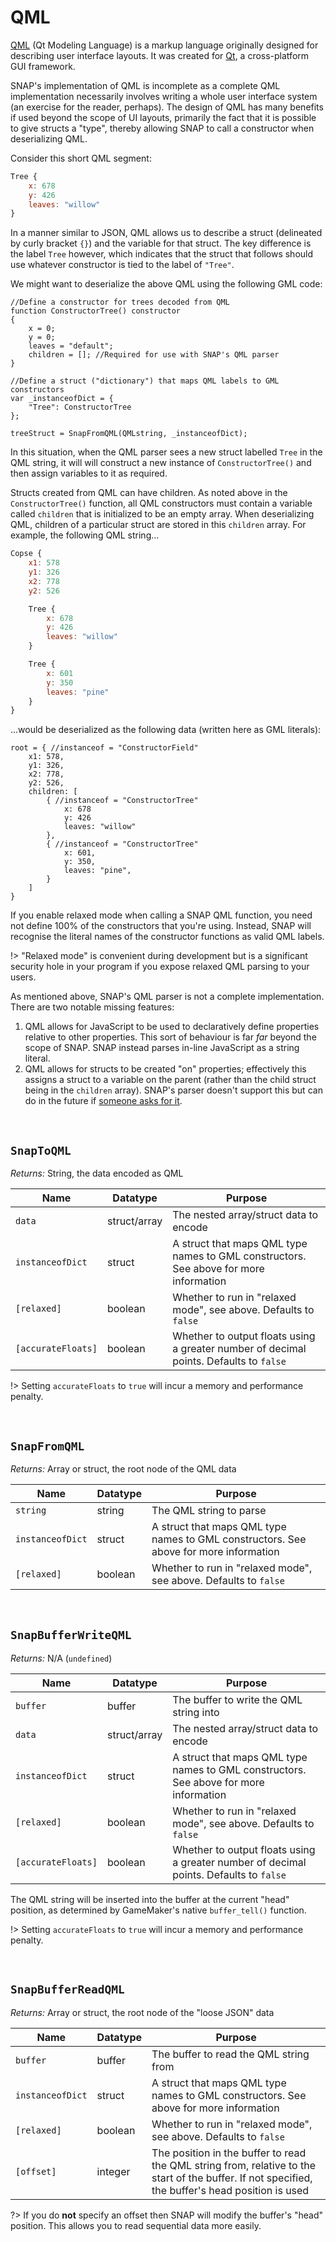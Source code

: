 # QML

[QML](https://en.wikipedia.org/wiki/QML) (Qt Modeling Language) is a markup language originally designed for describing user interface layouts. It was created for [Qt](https://en.wikipedia.org/wiki/Qt_(software)), a cross-platform GUI framework.

SNAP's implementation of QML is incomplete as a complete QML implementation necessarily involves writing a whole user interface system (an exercise for the reader, perhaps). The design of QML has many benefits if used beyond the scope of UI layouts, primarily the fact that it is possible to give structs a "type", thereby allowing SNAP to call a constructor when deserializing QML.

Consider this short QML segment:
```qml
Tree {
	x: 678
	y: 426
	leaves: "willow"
}
```

In a manner similar to JSON, QML allows us to describe a struct (delineated by curly bracket `{}`) and the variable for that struct. The key difference is the label `Tree` however, which indicates that the struct that follows should use whatever constructor is tied to the label of `"Tree"`.

We might want to deserialize the above QML using the following GML code:
```gml
//Define a constructor for trees decoded from QML
function ConstructorTree() constructor
{
	x = 0;
	y = 0;
	leaves = "default";
	children = []; //Required for use with SNAP's QML parser
}

//Define a struct ("dictionary") that maps QML labels to GML constructors
var _instanceofDict = {
	"Tree": ConstructorTree
};

treeStruct = SnapFromQML(QMLstring, _instanceofDict);
```

In this situation, when the QML parser sees a new struct labelled `Tree` in the QML string, it will will construct a new instance of `ConstructorTree()` and then assign variables to it as required.

Structs created from QML can have children. As noted above in the `ConstructorTree()` function, all QML constructors must contain a variable called `children` that is initialized to be an empty array. When deserializing QML, children of a particular struct are stored in this `children` array. For example, the following QML string...
```qml
Copse {
	x1: 578
	y1: 326
	x2: 778
	y2: 526

	Tree {
		x: 678
		y: 426
		leaves: "willow"
	}

	Tree {
		x: 601
		y: 350
		leaves: "pine"
	}
}
```

...would be deserialized as the following data (written here as GML literals):

```gml
root = { //instanceof = "ConstructorField"
	x1: 578,
	y1: 326,
	x2: 778,
	y2: 526,
	children: [
		{ //instanceof = "ConstructorTree"
			x: 678
			y: 426
			leaves: "willow"
		},
		{ //instanceof = "ConstructorTree"
			x: 601,
			y: 350,
			leaves: "pine",
		}
	]
}
```

If you enable relaxed mode when calling a SNAP QML function, you need not define 100% of the constructors that you're using. Instead, SNAP will recognise the literal names of the constructor functions as valid QML labels.

!> "Relaxed mode" is convenient during development but is a significant security hole in your program if you expose relaxed QML parsing to your users.

As mentioned above, SNAP's QML parser is not a complete implementation. There are two notable missing features:

1. QML allows for JavaScript to be used to declaratively define properties relative to other properties. This sort of behaviour is far *far* beyond the scope of SNAP. SNAP instead parses in-line JavaScript as a string literal.
2. QML allows for structs to be created "on" properties; effectively this assigns a struct to a variable on the parent (rather than the child struct being in the `children` array). SNAP's parser doesn't support this but can do in the future if [someone asks for it](https://github.com/JujuAdams/SNAP/issues).

&nbsp;

## `SnapToQML`

*Returns:* String, the data encoded as QML

|Name                  |Datatype    |Purpose                                                                               |
|----------------------|------------|--------------------------------------------------------------------------------------|
|`data`                |struct/array|The nested array/struct data to encode                                                |
|`instanceofDict`      |struct      |A struct that maps QML type names to GML constructors. See above for more information |
|`[relaxed]`           |boolean     |Whether to run in "relaxed mode", see above. Defaults to `false`                      |
|`[accurateFloats]`    |boolean     |Whether to output floats using a greater number of decimal points. Defaults to `false`|

!> Setting `accurateFloats` to `true` will incur a memory and performance penalty.

&nbsp;

## `SnapFromQML`

*Returns:* Array or struct, the root node of the QML data

|Name            |Datatype|Purpose                                                                              |
|----------------|--------|-------------------------------------------------------------------------------------|
|`string`        |string  |The QML string to parse                                                              |
|`instanceofDict`|struct  |A struct that maps QML type names to GML constructors. See above for more information|
|`[relaxed]`     |boolean |Whether to run in "relaxed mode", see above. Defaults to `false`                     |

&nbsp;

## `SnapBufferWriteQML`

*Returns:* N/A (`undefined`)

|Name              |Datatype    |Purpose                                                                               |
|------------------|------------|--------------------------------------------------------------------------------------|
|`buffer`          |buffer      |The buffer to write the QML string into                                               |
|`data`            |struct/array|The nested array/struct data to encode                                                |
|`instanceofDict`  |struct      |A struct that maps QML type names to GML constructors. See above for more information |
|`[relaxed]`       |boolean     |Whether to run in "relaxed mode", see above. Defaults to `false`                      |
|`[accurateFloats]`|boolean     |Whether to output floats using a greater number of decimal points. Defaults to `false`|

The QML string will be inserted into the buffer at the current "head" position, as determined by GameMaker's native `buffer_tell()` function.

!> Setting `accurateFloats` to `true` will incur a memory and performance penalty.

&nbsp;

## `SnapBufferReadQML`

*Returns:* Array or struct, the root node of the "loose JSON" data

|Name            |Datatype|Purpose                                                                                                                                          |
|----------------|--------|-------------------------------------------------------------------------------------------------------------------------------------------------|
|`buffer`        |buffer  |The buffer to read the QML string from                                                                                                           |
|`instanceofDict`|struct  |A struct that maps QML type names to GML constructors. See above for more information                                                            |
|`[relaxed]`     |boolean |Whether to run in "relaxed mode", see above. Defaults to `false`                                                                                 |
|`[offset]`      |integer |The position in the buffer to read the QML string from, relative to the start of the buffer. If not specified, the buffer's head position is used|

?> If you do **not** specify an offset then SNAP will modify the buffer's "head" position. This allows you to read sequential data more easily.
